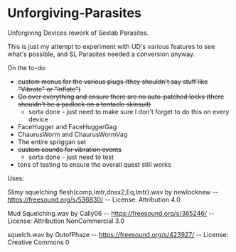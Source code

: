 # Unforgiving-Parasites
Unforgiving Devices rework of Sexlab Parasites.

This is just my attempt to experiment with UD's various features to see what's possible, and SL Parasites needed a conversion anyway.

On the to-do:
 - ~~custom menus for the various plugs (they shouldn't say stuff like "Vibrate" or "Inflate")~~
- ~~Go over everything and ensure there are no auto-patched locks (there shouldn't be a padlock on a tentacle skinsuit)~~
  - sorta done - just need to make sure I don't forget to do this on every device
- FaceHugger and FaceHuggerGag
- ChaurusWorm and ChaurusWormVag
- The entire spriggan set
- ~~custom sounds for vibration events~~
  - sorta done - just need to test
- tons of testing to ensure the overall quest still works

Uses:

Slimy squelching flesh(comp,lmtr,dnsx2,Eq,lmtr).wav by newlocknew -- https://freesound.org/s/536830/ -- License: Attribution 4.0

Mud Squelching.wav by Cally06 -- https://freesound.org/s/365246/ -- License: Attribution NonCommercial 3.0

squelch.wav by OutofPhaze -- https://freesound.org/s/423927/ -- License: Creative Commons 0